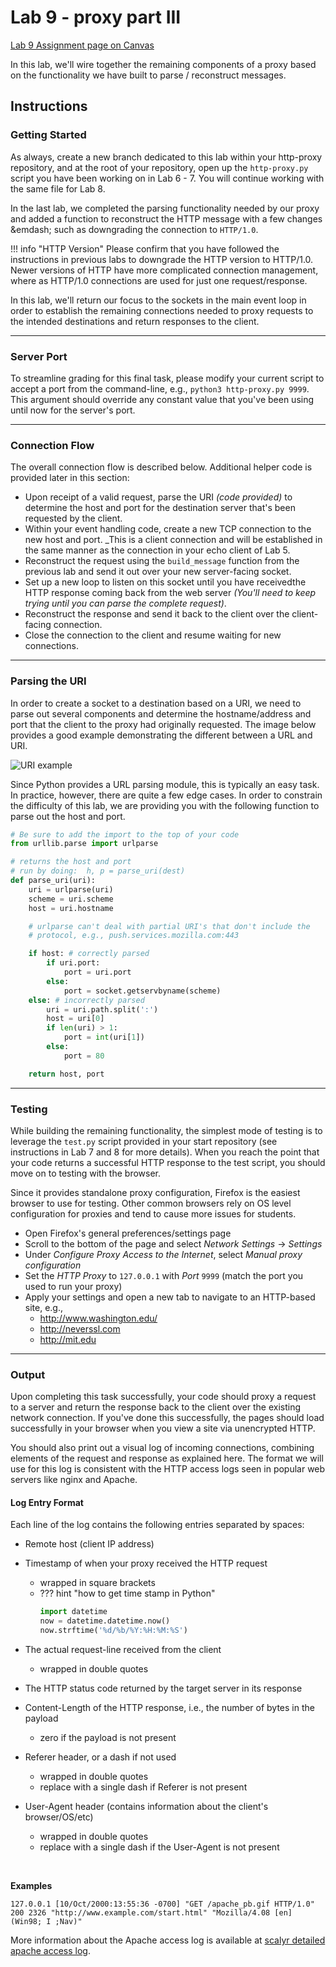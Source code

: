# Lab 9 - proxy part III

[Lab 9 Assignment page on Canvas](https://canvas.uw.edu/courses/1373089/assignments/5369626)

In this lab, we'll wire together the remaining components of a proxy based on the functionality we have built to parse / reconstruct messages.

## Instructions

### Getting Started

As always, create a new branch dedicated to this lab within your http-proxy repository, and at the root of your repository, open up the `http-proxy.py` script you have been working on in Lab 6 - 7. You will continue working with the same file for Lab 8.

In the last lab, we completed the parsing functionality needed by our proxy and added a function to reconstruct the HTTP message with a few changes &emdash; such as downgrading the connection to `HTTP/1.0`. 


!!! info "HTTP Version"
    Please confirm that you have followed the instructions in previous labs to downgrade the HTTP version to HTTP/1.0. Newer versions of HTTP have more complicated connection management, where as HTTP/1.0 connections are used for just one request/response.

In this lab, we'll return our focus to the sockets in the main event loop in order to establish the remaining connections needed to proxy requests to the intended destinations and return responses to the client. 

---
### Server Port
To streamline grading for this final task, please modify your current script to accept a port from the command-line, e.g., `python3 http-proxy.py 9999`. This argument should override any constant value that you've been using until now for the server's port.

---
### Connection Flow
The overall connection flow is described below. Additional helper code is provided later in this section:

-   Upon receipt of a valid request, parse the URI _(code provided)_ to determine the host and port for the destination server that's been requested by the client.
-   Within your event handling code, create a new TCP connection to the new host and port. _This is a client connection and will be established in the same manner as the connection in your echo client of Lab 5.
-   Reconstruct the request using the `build_message` function from the previous lab and send it out over your new server-facing socket.
-   Set up a new loop to listen on this socket until you have receivedthe HTTP response coming back from the web server _(You'll need to keep trying until you can parse the complete request)_. 
-   Reconstruct the response and send it back to the client over the client-facing connection.
-   Close the connection to the client and resume waiting for new connections.

---
### Parsing the URI

In order to create a socket to a destination based on a URI, we need to
parse out several components and determine the hostname/address and port
that the client to the proxy had originally requested. The image below provides a good example demonstrating the different between a URL and URI.

![URI example](https://prateekvjoshi.files.wordpress.com/2014/02/uri-vs-url-vs-urn.jpg)

Since Python provides a URL parsing module, this is typically an easy task. In practice, however, there are quite a few edge cases. In order to constrain the difficulty of this lab, we are providing you with the
following function to parse out the host and port.

```python
# Be sure to add the import to the top of your code
from urllib.parse import urlparse

# returns the host and port
# run by doing:  h, p = parse_uri(dest)
def parse_uri(uri):
    uri = urlparse(uri)
    scheme = uri.scheme
    host = uri.hostname

    # urlparse can't deal with partial URI's that don't include the 
    # protocol, e.g., push.services.mozilla.com:443

    if host: # correctly parsed
        if uri.port:
            port = uri.port
        else:
            port = socket.getservbyname(scheme)
    else: # incorrectly parsed
        uri = uri.path.split(':')
        host = uri[0]
        if len(uri) > 1:
            port = int(uri[1])
        else:
            port = 80

    return host, port
```

---

### Testing

While building the remaining functionality, the simplest mode of testing is to leverage the `test.py` script provided in your start repository
(see instructions in Lab 7 and 8 for more details). When you reach the point that your code returns a successful HTTP response to the test
script, you should move on to testing with the browser.

Since it provides standalone proxy configuration, Firefox is the easiest browser to use for testing. Other common browsers rely on OS level configuration for proxies and tend to cause more issues for students.

-   Open Firefox's general preferences/settings page
-   Scroll to the bottom of the page and select _Network Settings_ -&gt;
_Settings_
-   Under _Configure Proxy Access to the Internet_, select _Manual
proxy configuration_
-   Set the _HTTP Proxy_ to `127.0.0.1` with _Port_ `9999`
(match the port you used to run your proxy)
-   Apply your settings and open a new tab to navigate to an HTTP-based site, e.g.,
    -   http://www.washington.edu/
    -   http://neverssl.com
    -   http://mit.edu

---

### Output

Upon completing this task successfully, your code should proxy a request to a server and return the response back to the client over the existing network connection. If you've done this successfully, the pages should load successfully in your browser when you view a site via unencrypted HTTP.

You should also print out a visual log of incoming connections, combining elements of the request and response as explained here. The format we will use for this log is consistent with the HTTP access logs
seen in popular web servers like nginx and Apache.

#### Log Entry Format
Each line of the log contains the following entries separated by spaces:

-   Remote host (client IP address)
-   Timestamp of when your proxy received the HTTP request
    -   wrapped in square brackets
    -   ??? hint "how to get time stamp in Python"
        ```python
        import datetime
        now = datetime.datetime.now()
        now.strftime('%d/%b/%Y:%H:%M:%S')
        ```
-   The actual request-line received from the client
    
    -   wrapped in double quotes
-   The HTTP status code returned by the target server in its response
-   Content-Length of the HTTP response, i.e., the number of bytes in
the payload
    
    -   zero if the payload is not present
-   Referer header, or a dash if not used
    -   wrapped in double quotes
    -   replace with a single dash if Referer is not present
-   User-Agent header (contains information about the client's
browser/OS/etc)
    -   wrapped in double quotes
    -   replace with a single dash if the User-Agent is not present

<br>


**Examples**

```
127.0.0.1 [10/Oct/2000:13:55:36 -0700] "GET /apache_pb.gif HTTP/1.0" 200 2326 "http://www.example.com/start.html" "Mozilla/4.08 [en] (Win98; I ;Nav)"
```

More information about the Apache access log is available at [scalyr detailed apache access log](https://www.scalyr.com/blog/detailed-introduction-apache-access-log/).
